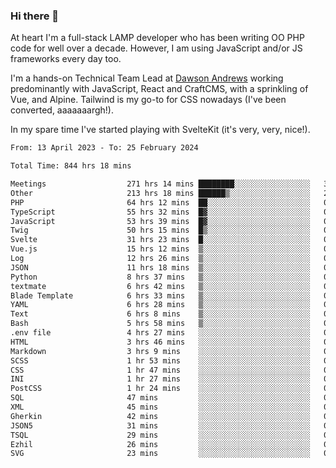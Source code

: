 ### Hi there 👋

<!--
**JamesNock/JamesNock** is a ✨ _special_ ✨ repository because its `README.md` (this file) appears on your GitHub profile.

Here are some ideas to get you started:

- 🔭 I’m currently working on ...
- 🌱 I’m currently learning ...
- 👯 I’m looking to collaborate on ...
- 🤔 I’m looking for help with ...
- 💬 Ask me about ...
- 📫 How to reach me: ...
- 😄 Pronouns: ...
- ⚡ Fun fact: ...
-->
At heart I'm a full-stack LAMP developer who has been writing OO PHP code for well over a decade. However, I am using JavaScript and/or JS frameworks every day too.

I'm a hands-on Technical Team Lead at [Dawson Andrews](https://www.dawsonandrews.com/) working predominantly with JavaScript, React and CraftCMS, with a sprinkling of Vue, and Alpine. Tailwind is my go-to for CSS nowadays (I've been converted, aaaaaaargh!).

In my spare time I've started playing with SvelteKit (it's very, very, nice!).

<!--START_SECTION:waka-->

```txt
From: 13 April 2023 - To: 25 February 2024

Total Time: 844 hrs 18 mins

Meetings                  271 hrs 14 mins ████████░░░░░░░░░░░░░░░░░   32.13 %
Other                     213 hrs 18 mins ██████▒░░░░░░░░░░░░░░░░░░   25.27 %
PHP                       64 hrs 12 mins  ██░░░░░░░░░░░░░░░░░░░░░░░   07.61 %
TypeScript                55 hrs 32 mins  █▓░░░░░░░░░░░░░░░░░░░░░░░   06.58 %
JavaScript                53 hrs 39 mins  █▓░░░░░░░░░░░░░░░░░░░░░░░   06.36 %
Twig                      50 hrs 15 mins  █▒░░░░░░░░░░░░░░░░░░░░░░░   05.96 %
Svelte                    31 hrs 23 mins  █░░░░░░░░░░░░░░░░░░░░░░░░   03.72 %
Vue.js                    15 hrs 12 mins  ▒░░░░░░░░░░░░░░░░░░░░░░░░   01.80 %
Log                       12 hrs 26 mins  ▒░░░░░░░░░░░░░░░░░░░░░░░░   01.47 %
JSON                      11 hrs 18 mins  ▒░░░░░░░░░░░░░░░░░░░░░░░░   01.34 %
Python                    8 hrs 37 mins   ▒░░░░░░░░░░░░░░░░░░░░░░░░   01.02 %
textmate                  6 hrs 42 mins   ▒░░░░░░░░░░░░░░░░░░░░░░░░   00.79 %
Blade Template            6 hrs 33 mins   ▒░░░░░░░░░░░░░░░░░░░░░░░░   00.78 %
YAML                      6 hrs 28 mins   ▒░░░░░░░░░░░░░░░░░░░░░░░░   00.77 %
Text                      6 hrs 8 mins    ▒░░░░░░░░░░░░░░░░░░░░░░░░   00.73 %
Bash                      5 hrs 58 mins   ▒░░░░░░░░░░░░░░░░░░░░░░░░   00.71 %
.env file                 4 hrs 27 mins   ░░░░░░░░░░░░░░░░░░░░░░░░░   00.53 %
HTML                      3 hrs 46 mins   ░░░░░░░░░░░░░░░░░░░░░░░░░   00.45 %
Markdown                  3 hrs 9 mins    ░░░░░░░░░░░░░░░░░░░░░░░░░   00.37 %
SCSS                      1 hr 53 mins    ░░░░░░░░░░░░░░░░░░░░░░░░░   00.22 %
CSS                       1 hr 47 mins    ░░░░░░░░░░░░░░░░░░░░░░░░░   00.21 %
INI                       1 hr 27 mins    ░░░░░░░░░░░░░░░░░░░░░░░░░   00.17 %
PostCSS                   1 hr 24 mins    ░░░░░░░░░░░░░░░░░░░░░░░░░   00.17 %
SQL                       47 mins         ░░░░░░░░░░░░░░░░░░░░░░░░░   00.09 %
XML                       45 mins         ░░░░░░░░░░░░░░░░░░░░░░░░░   00.09 %
Gherkin                   42 mins         ░░░░░░░░░░░░░░░░░░░░░░░░░   00.08 %
JSON5                     31 mins         ░░░░░░░░░░░░░░░░░░░░░░░░░   00.06 %
TSQL                      29 mins         ░░░░░░░░░░░░░░░░░░░░░░░░░   00.06 %
Ezhil                     26 mins         ░░░░░░░░░░░░░░░░░░░░░░░░░   00.05 %
SVG                       23 mins         ░░░░░░░░░░░░░░░░░░░░░░░░░   00.05 %
```

<!--END_SECTION:waka-->
